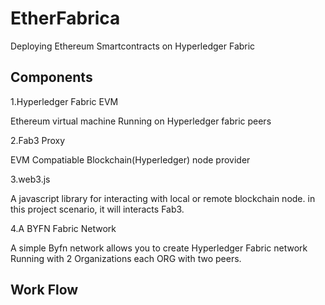 # EtherFabrica

Deploying Ethereum Smartcontracts on Hyperledger Fabric

## Components

1.Hyperledger Fabric EVM

Ethereum virtual machine Running on Hyperledger fabric peers

2.Fab3 Proxy

EVM Compatiable Blockchain(Hyperledger) node provider

3.web3.js

A javascript library for interacting with local or remote blockchain node. in this project scenario, it will interacts Fab3.

4.A BYFN Fabric Network

A simple Byfn network allows you to create Hyperledger Fabric network Running with 2 Organizations each ORG with two peers.

## Work Flow
